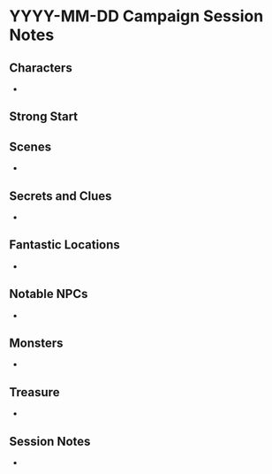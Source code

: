 # YYYY-MM-DD Campaign Session Notes

## Characters

- 

## Strong Start


## Scenes

- 

## Secrets and Clues

- 

## Fantastic Locations

- 

## Notable NPCs

- 

## Monsters

- 

## Treasure

- 

## Session Notes

- 

